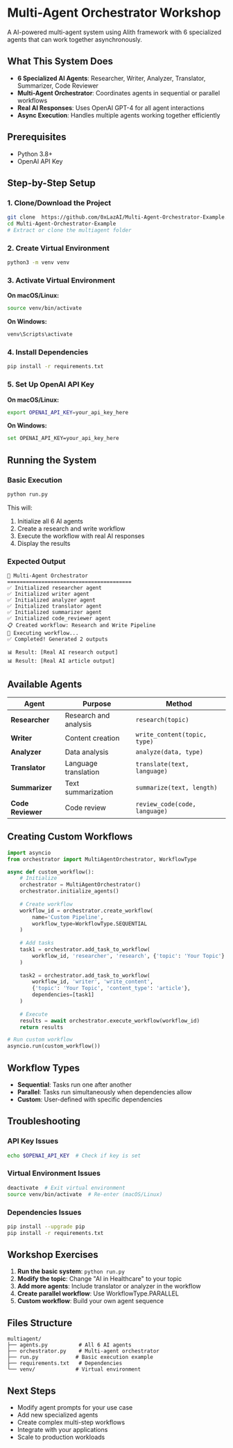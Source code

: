 # Multi-Agent Orchestrator Workshop

A AI-powered multi-agent system using Alith framework with 6 specialized agents that can work together asynchronously.

## What This System Does

- **6 Specialized AI Agents**: Researcher, Writer, Analyzer, Translator, Summarizer, Code Reviewer
- **Multi-Agent Orchestrator**: Coordinates agents in sequential or parallel workflows
- **Real AI Responses**: Uses OpenAI GPT-4 for all agent interactions
- **Async Execution**: Handles multiple agents working together efficiently

## Prerequisites

- Python 3.8+
- OpenAI API Key

## Step-by-Step Setup

### 1. Clone/Download the Project
```bash
git clone  https://github.com/0xLazAI/Multi-Agent-Orchestrator-Example.git
cd Multi-Agent-Orchestrator-Example
# Extract or clone the multiagent folder
```

### 2. Create Virtual Environment
```bash
python3 -m venv venv
```

### 3. Activate Virtual Environment

**On macOS/Linux:**
```bash
source venv/bin/activate
```

**On Windows:**
```bash
venv\Scripts\activate
```

### 4. Install Dependencies
```bash
pip install -r requirements.txt
```

### 5. Set Up OpenAI API Key

**On macOS/Linux:**
```bash
export OPENAI_API_KEY=your_api_key_here
```

**On Windows:**
```bash
set OPENAI_API_KEY=your_api_key_here
```

## Running the System

### Basic Execution
```bash
python run.py
```

This will:
1. Initialize all 6 AI agents
2. Create a research and write workflow
3. Execute the workflow with real AI responses
4. Display the results

### Expected Output
```
🚀 Multi-Agent Orchestrator
========================================
✅ Initialized researcher agent
✅ Initialized writer agent
✅ Initialized analyzer agent
✅ Initialized translator agent
✅ Initialized summarizer agent
✅ Initialized code_reviewer agent
📋 Created workflow: Research and Write Pipeline
🔄 Executing workflow...
✅ Completed! Generated 2 outputs

📊 Result: [Real AI research output]
📊 Result: [Real AI article output]
```

## Available Agents

| Agent | Purpose | Method |
|-------|---------|---------|
| **Researcher** | Research and analysis | `research(topic)` |
| **Writer** | Content creation | `write_content(topic, type)` |
| **Analyzer** | Data analysis | `analyze(data, type)` |
| **Translator** | Language translation | `translate(text, language)` |
| **Summarizer** | Text summarization | `summarize(text, length)` |
| **Code Reviewer** | Code review | `review_code(code, language)` |

## Creating Custom Workflows

```python
import asyncio
from orchestrator import MultiAgentOrchestrator, WorkflowType

async def custom_workflow():
    # Initialize
    orchestrator = MultiAgentOrchestrator()
    orchestrator.initialize_agents()
    
    # Create workflow
    workflow_id = orchestrator.create_workflow(
        name='Custom Pipeline',
        workflow_type=WorkflowType.SEQUENTIAL
    )
    
    # Add tasks
    task1 = orchestrator.add_task_to_workflow(
        workflow_id, 'researcher', 'research', {'topic': 'Your Topic'}
    )
    
    task2 = orchestrator.add_task_to_workflow(
        workflow_id, 'writer', 'write_content', 
        {'topic': 'Your Topic', 'content_type': 'article'},
        dependencies=[task1]
    )
    
    # Execute
    results = await orchestrator.execute_workflow(workflow_id)
    return results

# Run custom workflow
asyncio.run(custom_workflow())
```

## Workflow Types

- **Sequential**: Tasks run one after another
- **Parallel**: Tasks run simultaneously when dependencies allow
- **Custom**: User-defined with specific dependencies

## Troubleshooting

### API Key Issues
```bash
echo $OPENAI_API_KEY  # Check if key is set
```

### Virtual Environment Issues
```bash
deactivate  # Exit virtual environment
source venv/bin/activate  # Re-enter (macOS/Linux)
```

### Dependencies Issues
```bash
pip install --upgrade pip
pip install -r requirements.txt
```

## Workshop Exercises

1. **Run the basic system**: `python run.py`
2. **Modify the topic**: Change "AI in Healthcare" to your topic
3. **Add more agents**: Include translator or analyzer in the workflow
4. **Create parallel workflow**: Use WorkflowType.PARALLEL
5. **Custom workflow**: Build your own agent sequence

## Files Structure

```
multiagent/
├── agents.py          # All 6 AI agents
├── orchestrator.py    # Multi-agent orchestrator
├── run.py            # Basic execution example
├── requirements.txt   # Dependencies
└── venv/             # Virtual environment
```

## Next Steps

- Modify agent prompts for your use case
- Add new specialized agents
- Create complex multi-step workflows
- Integrate with your applications
- Scale to production workloads

